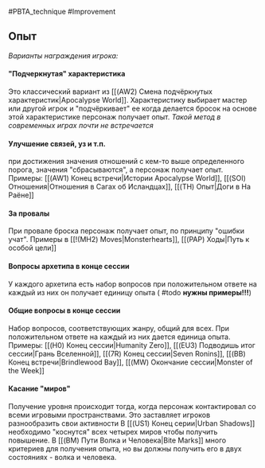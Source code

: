 #PBTA_technique #Improvement 
## Опыт
*Варианты награждения игрока:* 

#### "Подчеркнутая" характеристика
Это классический вариант из [[(AW2) Смена подчёркнутых характеристик|Apocalypse World]]. Характеристику выбирает мастер или другой игрок и "подчёркивает" ее когда делается бросок на основе этой характеристике персонаж получает опыт. 
*Такой метод в современных играх почти не встречается*

#### Улучшение связей, уз и т.п. 
при достижения значения отношений с кем-то выше определенного порога, значения "сбрасываются", а персонаж получает опыт.
Примеры: [[(AW1) Конец встречи|Истории Apocalypse World]], [[(SOI) Отношения|Отношения в Сагах об Исландцах]], [[(TH) Опыт|Доги в На Раёне]]

#### За провалы 
При провале броска персонаж получает опыт, по принципу "ошибки учат".
Примеры в [[!(MH2) Moves|Monsterhearts]], [[(PAP) Ходы|Путь к особой цели]]

#### Вопросы архетипа в конце сессии 
У каждого архетипа есть набор вопросов при положительном ответе на каждый из них он получает единицу опыта ( #todo **нужны примеры!!!**)

#### Общие вопросы в конце сессии 
Набор вопросов, соответствующих жанру, общий для всех.
При положительном ответе на каждый из них дается единица опыта.
Примеры: [[(H0) Конец сессии|Humanity Zero]], [[(EU3) Подводишь итог сессии|Грань Вселенной]], [[(7R) Конец сессии|Seven Ronins]], [[(BB) Конец встречи|Brindlewood Bay]], [[(MW) Окончание сессии|Monster of the Week]]

#### Касание "миров" 
Получение уровня  происходит тогда, когда персонаж контактировал со всеми игровыми пространствами. Это заставляет игроков разнообразить свои активности
В [[(US1) Конец серии|Urban Shadows]] необходимо "коснутся" всех четырех миров чтобы получить повышение.
В [[(BM) Пути Волка и Человека|Bite Marks]] много критериев для получения опыта, но вы должны получить его в двух состояниях - волка и человека.
